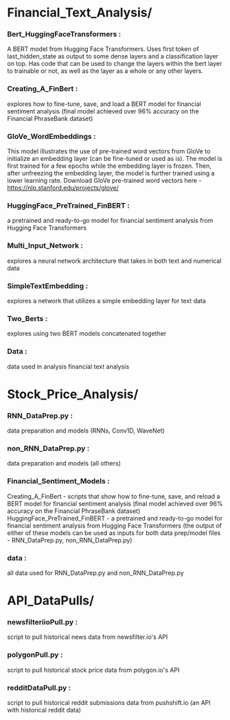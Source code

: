 # Financial_Text_Analysis/

### Bert_HuggingFaceTransformers :  
A BERT model from Hugging Face Transformers. Uses first token of last_hidden_state as output to some dense layers and a classification layer on top. Has code that can be used to change the layers within the bert layer to trainable or not, as well as the layer as a whole or any other layers.

### Creating_A_FinBert :  
explores how to fine-tune, save, and load a BERT model for financial sentiment analysis (final model achieved over 96% accuracy on the Financial PhraseBank dataset)

### GloVe_WordEmbeddings :  
This model illustrates the use of pre-trained word vectors from GloVe to initialize an embedding layer (can be fine-tuned or used as is). The model is first trained for a few epochs while the embedding layer is frozen. Then, after unfreezing the embedding layer, the model is further trained using a lower learning rate.
Download GloVe pre-trained word vectors here - https://nlp.stanford.edu/projects/glove/

### HuggingFace_PreTrained_FinBERT :  
a pretrained and ready-to-go model for financial sentiment analysis from Hugging Face Transformers

### Multi_Input_Network :  
explores a neural network architecture that takes in both text and numerical data

### SimpleTextEmbedding :  
explores a network that utilizes a simple embedding layer for text data

### Two_Berts :  
explores using two BERT models concatenated together

### Data :  
data used in analysis financial text analysis

# Stock_Price_Analysis/

### RNN_DataPrep.py :  
data preparation and models (RNNs, Conv1D, WaveNet)

### non_RNN_DataPrep.py :  
data preparation and models (all others)

### Financial_Sentiment_Models :  
Creating_A_FinBert - scripts that show how to fine-tune, save, and reload a BERT model for financial sentiment analysis (final model achieved over 96% accuracy on the Financial PhraseBank dataset)
HuggingFace_PreTrained_FinBERT - a pretrained and ready-to-go model for financial sentiment analysis from Hugging Face Transformers
(the output of either of these models can be used as inputs for both data prep/model files - RNN_DataPrep.py, non_RNN_DataPrep.py) 

### data :  
all data used for RNN_DataPrep.py and non_RNN_DataPrep.py

# API_DataPulls/

### newsfilteriioPull.py :  
script to pull historical news data from newsfilter.io's API

### polygonPull.py :  
script to pull historical stock price data from polygon.io's API

### redditDataPull.py :  
script to pull historical reddit submissions data from pushshift.io (an API with historical reddit data)
